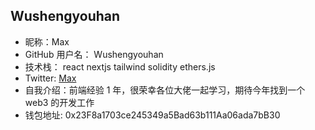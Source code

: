 ## Wushengyouhan

- 昵称：Max
- GitHub 用户名： Wushengyouhan
- 技术栈： react nextjs tailwind solidity ethers.js
- Twitter: <a href="https://x.com/MAXCHEN1810028" target="_blank">Max</a>
- 自我介绍：前端经验 1 年，很荣幸各位大佬一起学习，期待今年找到一个 web3 的开发工作
- 钱包地址: 0x23F8a1703ce245349a5Bad63b111Aa06ada7bB30
